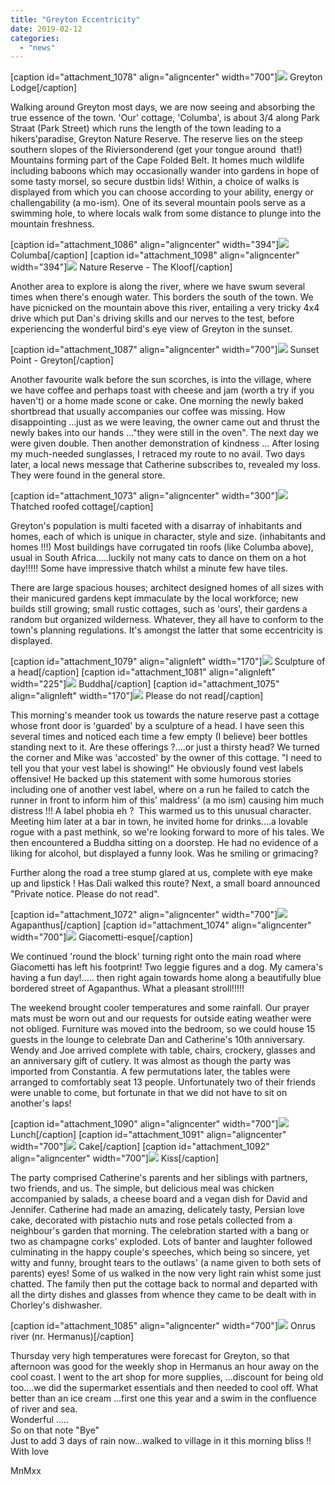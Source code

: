 ```yaml
---
title: "Greyton Eccentricity"
date: 2019-02-12
categories: 
  - "news"
---
```


\[caption id="attachment\_1078" align="aligncenter" width="700"\][![](images/photo_2019-02-11_11-31-28-1024x579.jpg)](https://www.artamo.click/wp-content/uploads/2019/02/photo_2019-02-11_11-31-28.jpg) Greyton Lodge\[/caption\]

Walking around Greyton most days, we are now seeing and absorbing the true essence of the town. 'Our' cottage, 'Columba', is about 3/4 along Park Straat (Park Street) which runs the length of the town leading to a hikers'paradise, Greyton Nature Reserve. The reserve lies on the steep southern slopes of the Riviersonderend (get your tongue around  that!) Mountains forming part of the Cape Folded Belt. It homes much wildlife including baboons which may occasionally wander into gardens in hope of some tasty morsel, so secure dustbin lids! Within, a choice of walks is displayed from which you can choose according to your ability, energy or challengability (a mo-ism). One of its several mountain pools serve as a swimming hole, to where locals walk from some distance to plunge into the mountain freshness.

\[caption id="attachment\_1086" align="aligncenter" width="394"\][![](images/01-55-57-Park-St-Columba-cottage-from-the-road-e1549891518687-300x192.jpg)](https://www.artamo.click/wp-content/uploads/2019/02/01-55-57-Park-St-Columba-cottage-from-the-road.jpg) Columba\[/caption\] \[caption id="attachment\_1098" align="aligncenter" width="394"\][![](images/2016.09.25_11.16.08-e1549962747556.jpg)](https://www.artamo.click/wp-content/uploads/2019/02/2016.09.25_11.16.08-e1549962747556.jpg) Nature Reserve - The Kloof\[/caption\]

Another area to explore is along the river, where we have swum several times when there's enough water. This borders the south of the town. We have picnicked on the mountain above this river, entailing a very tricky 4x4 drive which put Dan's driving skills and our nerves to the test, before experiencing the wonderful bird's eye view of Greyton in the sunset.

\[caption id="attachment\_1087" align="aligncenter" width="700"\][![](images/20170106_0002-1024x768.jpg)](https://www.artamo.click/wp-content/uploads/2019/02/20170106_0002.jpg) Sunset Point - Greyton\[/caption\]

Another favourite walk before the sun scorches, is into the village, where we have coffee and perhaps toast with cheese and jam (worth a try if you haven't) or a home made scone or cake. One morning the newly baked shortbread that usually accompanies our coffee was missing. How disappointing ...just as we were leaving, the owner came out and thrust the newly bakes into our hands ..."they were still in the oven". The next day we were given double. Then another demonstration of kindness ... After losing my much-needed sunglasses, I retraced my route to no avail. Two days later, a local news message that Catherine subscribes to, revealed my loss. They were found in the general store.

\[caption id="attachment\_1073" align="aligncenter" width="300"\][![](images/photo_2019-02-11_11-30-49-300x170.jpg)](https://www.artamo.click/wp-content/uploads/2019/02/photo_2019-02-11_11-30-49.jpg) Thatched roofed cottage\[/caption\]

Greyton's population is multi faceted with a disarray of inhabitants and homes, each of which is unique in character, style and size. (inhabitants and homes !!!) Most buildings have corrugated tin roofs (like Columba above), usual in South Africa.....luckily not many cats to dance on them on a hot day!!!!! Some have impressive thatch whilst a minute few have tiles.

There are large spacious houses; architect designed homes of all sizes with their manicured gardens kept immaculate by the local workforce; new builds still growing; small rustic cottages, such as 'ours', their gardens a random but organized wilderness. Whatever, they all have to conform to the town's planning regulations. It's amongst the latter that some eccentricity is displayed.

\[caption id="attachment\_1079" align="alignleft" width="170"\][![](images/photo_2019-02-11_11-31-33-170x300.jpg)](https://www.artamo.click/wp-content/uploads/2019/02/photo_2019-02-11_11-31-33.jpg) Sculpture of a head\[/caption\] \[caption id="attachment\_1081" align="alignleft" width="225"\][![](images/photo_2019-02-11_11-31-47-225x300.jpg)](https://www.artamo.click/wp-content/uploads/2019/02/photo_2019-02-11_11-31-47.jpg) Buddha\[/caption\] \[caption id="attachment\_1075" align="alignleft" width="170"\][![](images/photo_2019-02-11_11-31-06-170x300.jpg)](https://www.artamo.click/wp-content/uploads/2019/02/photo_2019-02-11_11-31-06.jpg) Please do not read\[/caption\]

This morning's meander took us towards the nature reserve past a cottage whose front door is 'guarded' by a sculpture of a head. I have seen this several times and noticed each time a few empty (I believe) beer bottles standing next to it. Are these offerings ?....or just a thirsty head? We turned the corner and Mike was 'accosted' by the owner of this cottage. "I need to tell you that your vest label is showing!" He obviously found vest labels offensive! He backed up this statement with some humorous stories including one of another vest label, where on a run he failed to catch the runner in front to inform him of this' maldress' (a mo ism) causing him much distress !!! A label phobia eh ?  This warmed us to this unusual character.  
Meeting him later at a bar in town, he invited home for drinks....a lovable rogue with a past methink, so we're looking forward to more of his tales. We then encountered a Buddha sitting on a doorstep. He had no evidence of a liking for alcohol, but displayed a funny look. Was he smiling or grimacing?  
  
Further along the road a tree stump glared at us, complete with eye make up and lipstick ! Has Dali walked this route? Next, a small board announced "Private notice. Please do not read".

\[caption id="attachment\_1072" align="aligncenter" width="700"\][![](images/photo_2019-02-11_11-30-40-1024x579.jpg)](https://www.artamo.click/wp-content/uploads/2019/02/photo_2019-02-11_11-30-40.jpg) Agapanthus\[/caption\] \[caption id="attachment\_1074" align="aligncenter" width="700"\][![](images/photo_2019-02-11_11-30-56-1024x579.jpg)](https://www.artamo.click/wp-content/uploads/2019/02/photo_2019-02-11_11-30-56.jpg) Giacometti-esque\[/caption\]

We continued 'round the block' turning right onto the main road where Giacometti has left his footprint! Two leggie figures and a dog. My camera's having a fun day!..... then right again towards home along a beautifully blue bordered street of Agapanthus. What a pleasant stroll!!!!!

The weekend brought cooler temperatures and some rainfall. Our prayer mats must be worn out and our requests for outside eating weather were not obliged. Furniture was moved into the bedroom, so we could house 15 guests in the lounge to celebrate Dan and Catherine's 10th anniversary. Wendy and Joe arrived complete with table, chairs, crockery, glasses and an anniversary gift of cutlery. It was almost as though the party was imported from Constantia. A few permutations later, the tables were arranged to comfortably seat 13 people. Unfortunately two of their friends were unable to come, but fortunate in that we did not have to sit on another's laps!

\[caption id="attachment\_1090" align="aligncenter" width="700"\][![](images/10th-group-1024x497.jpg)](https://www.artamo.click/wp-content/uploads/2019/02/10th-group.jpg) Lunch\[/caption\] \[caption id="attachment\_1091" align="aligncenter" width="700"\][![](images/cake-1024x497.jpg)](https://www.artamo.click/wp-content/uploads/2019/02/cake.jpg) Cake\[/caption\] \[caption id="attachment\_1092" align="aligncenter" width="700"\][![](images/kiss-1024x576.jpg)](https://www.artamo.click/wp-content/uploads/2019/02/kiss.jpg) Kiss\[/caption\]

The party comprised Catherine's parents and her siblings with partners, two friends, and us. The simple, but delicious meal was chicken accompanied by salads, a cheese board and a vegan dish for David and Jennifer. Catherine had made an amazing, delicately tasty, Persian love cake, decorated with pistachio nuts and rose petals collected from a neighbour's garden that morning. The celebration started with a bang or two as champagne corks' exploded. Lots of banter and laughter followed culminating in the happy couple's speeches, which being so sincere, yet witty and funny, brought tears to the outlaws' (a name given to both sets of parents) eyes! Some of us walked in the now very light rain whist some just chatted. The family then put the cottage back to normal and departed with all the dirty dishes and glasses from whence they came to be dealt with in Chorley's dishwasher.

\[caption id="attachment\_1085" align="aligncenter" width="700"\][![](images/photo_2019-02-11_11-32-25-1024x576.jpg)](https://www.artamo.click/wp-content/uploads/2019/02/photo_2019-02-11_11-32-25.jpg) Onrus river (nr. Hermanus)\[/caption\]

Thursday very high temperatures were forecast for Greyton, so that afternoon was good for the weekly shop in Hermanus an hour away on the cool coast. I went to the art shop for more supplies, ...discount for being old too....we did the supermarket essentials and then needed to cool off. What better than an ice cream ...first one this year and a swim in the confluence of river and sea.  
Wonderful .....  
So on that note "Bye"  
Just to add 3 days of rain now...walked to village in it this morning bliss !!  
With love

MnMxx
